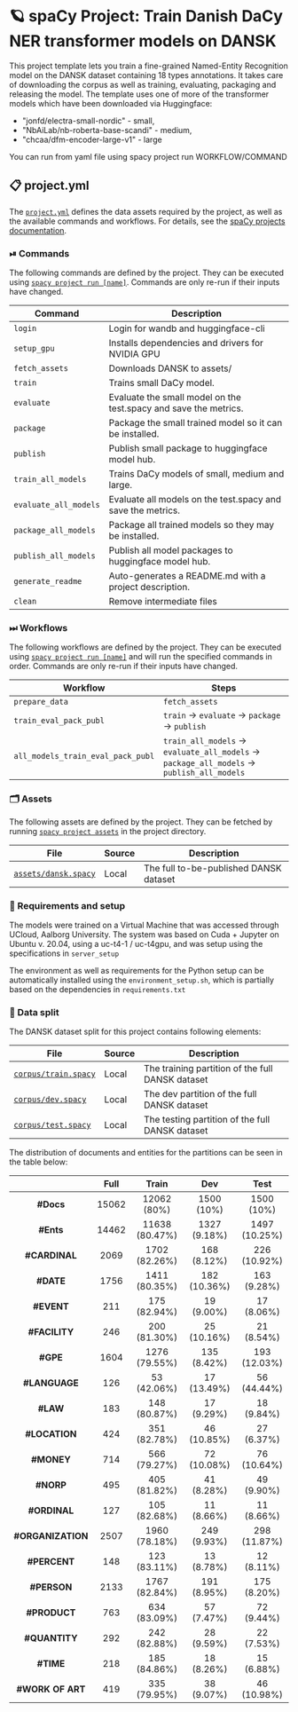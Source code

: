 <!-- SPACY PROJECT: AUTO-GENERATED DOCS START (do not remove) -->

# 🪐 spaCy Project: Train Danish DaCy NER transformer models on DANSK

This project template lets you train a fine-grained Named-Entity Recognition model on the DANSK dataset containing 18 types annotations. It takes care of downloading the corpus as well as training, evaluating, packaging and releasing the model. The template uses one of more of the transformer models which have been downloaded via Huggingface: 
  - "jonfd/electra-small-nordic" - small,
  - "NbAiLab/nb-roberta-base-scandi" - medium,
  - "chcaa/dfm-encoder-large-v1" - large
  
You can run from yaml file using spacy project run WORKFLOW/COMMAND


## 📋 project.yml

The [`project.yml`](project.yml) defines the data assets required by the
project, as well as the available commands and workflows. For details, see the
[spaCy projects documentation](https://spacy.io/usage/projects).

### ⏯ Commands

The following commands are defined by the project. They
can be executed using [`spacy project run [name]`](https://spacy.io/api/cli#project-run).
Commands are only re-run if their inputs have changed.

| Command | Description |
| --- | --- |
| `login` | Login for wandb and huggingface-cli |
| `setup_gpu` | Installs dependencies and drivers for NVIDIA GPU |
| `fetch_assets` | Downloads DANSK to assets/ |
| `train` | Trains small DaCy model.  |
| `evaluate` | Evaluate the small model on the test.spacy and save the metrics.  |
| `package` | Package the small trained model so it can be installed.  |
| `publish` | Publish small package to huggingface model hub.  |
| `train_all_models` | Trains DaCy models of small, medium and large. |
| `evaluate_all_models` | Evaluate all models on the test.spacy and save the metrics.  |
| `package_all_models` | Package all trained models so they may be installed.  |
| `publish_all_models` | Publish all model packages to huggingface model hub. |
| `generate_readme` | Auto-generates a README.md with a project description. |
| `clean` | Remove intermediate files |

### ⏭ Workflows

The following workflows are defined by the project. They
can be executed using [`spacy project run [name]`](https://spacy.io/api/cli#project-run)
and will run the specified commands in order. Commands are only re-run if their
inputs have changed.

| Workflow | Steps |
| --- | --- |
| `prepare_data` | `fetch_assets` |
| `train_eval_pack_publ` | `train` &rarr; `evaluate` &rarr; `package` &rarr; `publish` |
| `all_models_train_eval_pack_publ` | `train_all_models` &rarr; `evaluate_all_models` &rarr; `package_all_models` &rarr; `publish_all_models` |

### 🗂 Assets

The following assets are defined by the project. They can
be fetched by running [`spacy project assets`](https://spacy.io/api/cli#project-assets)
in the project directory.

| File | Source | Description |
| --- | --- | --- |
| [`assets/dansk.spacy`](assets/dansk.spacy) | Local | The full to-be-published DANSK dataset |

<!-- SPACY PROJECT: AUTO-GENERATED DOCS END (do not remove) -->

### 🚧 Requirements and setup

The models were trained on a Virtual Machine that was accessed through UCloud, Aalborg University. 
The system was based on Cuda + Jupyter on Ubuntu v. 20.04, using a uc-t4-1 / uc-t4gpu, and was setup using the specifications in `server_setup`

The environment as well as requirements for the Python setup can be automatically installed using the `environment_setup.sh`, which is partially based on the dependencies in `requirements.txt`

### 📜 Data split

The DANSK dataset split for this project contains following elements:

| File | Source | Description |
| --- | --- | --- |
| [`corpus/train.spacy`](corpus/train.spacy) | Local | The training partition of the full DANSK dataset |
| [`corpus/dev.spacy`](corpus/dev.spacy) | Local | The dev partition of the full DANSK dataset |
| [`corpus/test.spacy`](corpus/test.spacy) | Local | The testing partition of the full DANSK dataset |

The distribution of documents and entities for the partitions can be seen in the table below:

|                   | **Full** |    **Train**   |    **Dev**   |    **Test**   |
|:-----------------:|:--------:|:--------------:|:------------:|:-------------:|
|     **#Docs**     |   15062  |   12062 (80%)  |  1500 (10%)  |   1500 (10%)  |
|     **#Ents**     |   14462  | 11638 (80.47%) | 1327 (9.18%) | 1497 (10.25%) |
|   **#CARDINAL**   |   2069   |  1702 (82.26%) |  168 (8.12%) |  226 (10.92%) |
|     **#DATE**     |   1756   |  1411 (80.35%) | 182 (10.36%) |  163 (9.28%)  |
|     **#EVENT**    |    211   |  175 (82.94%)  |  19 (9.00%)  |   17 (8.06%)  |
|   **#FACILITY**   |    246   |  200 (81.30%)  |  25 (10.16%) |   21 (8.54%)  |
|      **#GPE**     |   1604   |  1276 (79.55%) |  135 (8.42%) |  193 (12.03%) |
|   **#LANGUAGE**   |    126   |   53 (42.06%)  |  17 (13.49%) |  56 (44.44%)  |
|      **#LAW**     |    183   |  148 (80.87%)  |  17 (9.29%)  |   18 (9.84%)  |
|   **#LOCATION**   |    424   |  351 (82.78%)  |  46 (10.85%) |   27 (6.37%)  |
|     **#MONEY**    |    714   |  566 (79.27%)  |  72 (10.08%) |  76 (10.64%)  |
|     **#NORP**     |    495   |  405 (81.82%)  |  41 (8.28%)  |   49 (9.90%)  |
|    **#ORDINAL**   |    127   |  105 (82.68%)  |  11 (8.66%)  |   11 (8.66%)  |
| **#ORGANIZATION** |   2507   |  1960 (78.18%) |  249 (9.93%) |  298 (11.87%) |
|    **#PERCENT**   |    148   |  123 (83.11%)  |  13 (8.78%)  |   12 (8.11%)  |
|    **#PERSON**    |   2133   |  1767 (82.84%) |  191 (8.95%) |  175 (8.20%)  |
|    **#PRODUCT**   |    763   |  634 (83.09%)  |  57 (7.47%)  |   72 (9.44%)  |
|   **#QUANTITY**   |    292   |  242 (82.88%)  |  28 (9.59%)  |   22 (7.53%)  |
|     **#TIME**     |    218   |  185 (84.86%)  |  18 (8.26%)  |   15 (6.88%)  |
|  **#WORK OF ART** |    419   |  335 (79.95%)  |  38 (9.07%)  |  46 (10.98%)  |
